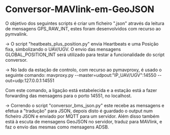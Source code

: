 # Conversor-MAVlink-em-GeoJSON

O objetivo dos seguintes scripts é criar um ficheiro ".json" através da leitura de mensagens GPS_RAW_INT, estes foram desenvolvidos com recurso ao pymvalink. 

-> O script "heatbeats_plus_position.py" envia Heartbeats e uma Posição fixa, simbolizando o UAV/UGV. O envio das mensagens GLOBAL_POSITION_INT será utilizado para testar a funcionalidade do script conversor. 

-> No lado da estação de controlo, com recurso ao pymavproxy, é usado o seguinte comando: mavproxy.py --master=udpout:"IP_UAV/UGV":14550 --out=udp:127.0.0.1:14551

Com este comando, a ligação está estabelecida e a estação está a fazer forwarding das mensagens para o porto 14551, no localhost. 


-> Correndo o script "conversor_bms_json.py" este recebe as mensagens e efetua a "tradução" para JSON, depois disto é guardado o output num ficheiro JSON e enviado por MQTT para um servidor. Além disso também está à escuta de mensagens GeoJSON no servidor, traduz para MAVlink, e faz o envio das mesmas como mensagens ADSB.
